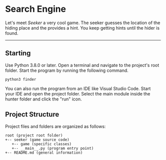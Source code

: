 # Search Engine
Let's meet <i>Seeker</i> a very cool game. The seeker guesses the location of the hiding place and the
provides a hint. You keep getting hints until the hider is found.

---
## Starting
Use Python 3.8.0 or later. Open a terminal and navigate to the project's root folder. Start the program by running the following command.
```
python3 finder
```
You can also run the program from an IDE like Visual Studio Code. Start your IDE and open the project folder. Select the main module inside the hunter folder and click the "run" icon.

## Project Structure
Project files and folders are organized as follows:
```
root (project root folder)
+-- seeker (game source code)
   +-- game (specific classes)
   +-- __main__.py (program entry point)
+-- README.md (general information)
```